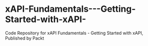 # xAPI-Fundamentals---Getting-Started-with-xAPI-
Code Repository for xAPI Fundamentals - Getting Started with xAPI, Published by Packt
